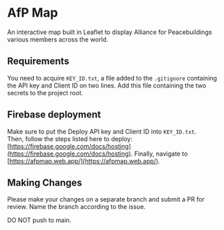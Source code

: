 # AfP Map
An interactive map built in Leaflet to display Alliance for Peacebuildings various members across the world.

## Requirements
You need to acquire `KEY_ID.txt`, a file added to the `.gitignore` containing the API key and Client ID on two lines. Add this file containing the two secrets to the project root. 

## Firebase deployment
Make sure to put the Deploy API key and Client ID into `KEY_ID.txt`.      
Then, follow the steps listed here to deploy: [https://firebase.google.com/docs/hosting](https://firebase.google.com/docs/hosting).
Finally, navigate to [https://afpmap.web.app/](https://afpmap.web.app/).

## Making Changes
Please make your changes on a separate branch and submit a PR for review.  Name the branch according to the issue.

DO NOT push to main.
